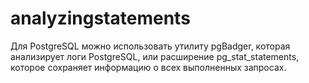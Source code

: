 # analyzingstatements

Для PostgreSQL можно использовать утилиту pgBadger, которая анализирует логи PostgreSQL, или расширение pg_stat_statements, которое сохраняет информацию о всех выполненных запросах.

